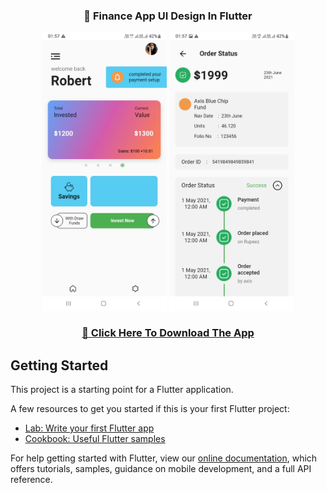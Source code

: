 ### <p align="center"> 🙋 Finance App UI Design In Flutter</p>

<p align="center">
<img src="documents/1.jpg" width=200>
<img src="documents/2.jpg" width=200>
</p>

### <p align="center">[🤩 Click Here To Download The App](https://drive.google.com/file/d/1TRfrj9t7stdzdWCCeIEVwygl5JzQ6W7Z/view?usp=sharing)</p>

## Getting Started

This project is a starting point for a Flutter application.

A few resources to get you started if this is your first Flutter project:

- [Lab: Write your first Flutter app](https://flutter.dev/docs/get-started/codelab)
- [Cookbook: Useful Flutter samples](https://flutter.dev/docs/cookbook)

For help getting started with Flutter, view our
[online documentation](https://flutter.dev/docs), which offers tutorials,
samples, guidance on mobile development, and a full API reference.
